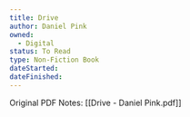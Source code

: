 ```yaml
---
title: Drive
author: Daniel Pink
owned:
  - Digital
status: To Read
type: Non-Fiction Book
dateStarted: 
dateFinished:
---
```

Original PDF Notes: [[Drive - Daniel Pink.pdf]]